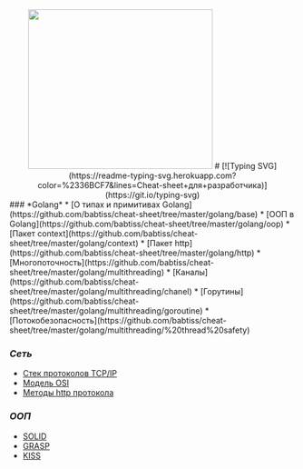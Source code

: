<div align="center">
    <img width="325" height="281" src="https://github.com/babtiss/cheat-sheet/tree/master/go.jpeg">
    # [![Typing SVG](https://readme-typing-svg.herokuapp.com?color=%2336BCF7&lines=Cheat-sheet+для+разработчика)](https://git.io/typing-svg)
</div>
### *Golang*
* [О типах и примитивах Golang](https://github.com/babtiss/cheat-sheet/tree/master/golang/base)
* [ООП в Golang](https://github.com/babtiss/cheat-sheet/tree/master/golang/oop)
* [Пакет context](https://github.com/babtiss/cheat-sheet/tree/master/golang/context)
* [Пакет http](https://github.com/babtiss/cheat-sheet/tree/master/golang/http)
* [Многопоточность](https://github.com/babtiss/cheat-sheet/tree/master/golang/multithreading)
    * [Каналы](https://github.com/babtiss/cheat-sheet/tree/master/golang/multithreading/chanel)
    * [Горутины](https://github.com/babtiss/cheat-sheet/tree/master/golang/multithreading/goroutine)
    * [Потокобезопасность](https://github.com/babtiss/cheat-sheet/tree/master/golang/multithreading/%20thread%20safety)

### *Сеть*
* [Стек протоколов TCP/IP](https://github.com/babtiss/cheat-sheet/tree/master/base/TCP_IP)
* [Модель OSI](https://github.com/babtiss/cheat-sheet/tree/master/base/TCP_IP/OSI)
* [Методы http протокола](https://github.com/babtiss/cheat-sheet/tree/master/base/http_request)

### *ООП*
* [SOLID](https://github.com/babtiss/cheat-sheet/tree/master/OOP/solid)
* [GRASP](https://github.com/babtiss/cheat-sheet/tree/master/OOP/grasp)
* [KISS](https://github.com/babtiss/cheat-sheet/tree/master/OOP/kiss)